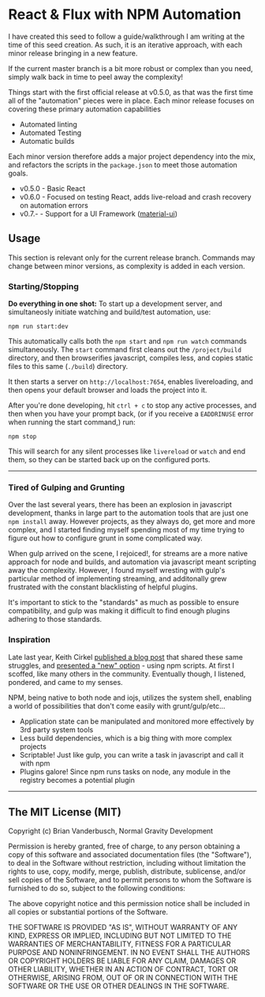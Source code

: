 # React & Flux with NPM Automation

I have created this seed to follow a guide/walkthrough I am writing at the time of this seed creation.
As such, it is an iterative approach, with each minor release bringing in a new feature. 

If the current master branch is a bit more robust or complex than you need, simply walk back in time
to peel away the complexity!

Things start with the first official release at v0.5.0, as that was the first time all of the 
"automation" pieces were in place. Each minor release focuses on covering these primary automation
capabilities

- Automated linting
- Automated Testing
- Automatic builds

Each minor version therefore adds a major project dependency into the mix, and refactors the scripts
in the `package.json` to meet those automation goals. 

- v0.5.0 - Basic React
- v0.6.0 - Focused on testing React, adds live-reload and crash recovery on automation errors
- v0.7.- - Support for a UI Framework ([material-ui]())

## Usage

This section is relevant only for the current release branch. Commands may change between minor
versions, as complexity is added in each version.

### Starting/Stopping

**Do everything in one shot:** To start up a development server, and simultaneosly initiate watching
and build/test automation, use:

    npm run start:dev

This automatically calls both the `npm start` and `npm run watch` commands simultaneously. The `start` command
first cleans out the `/project/build` directory, and then browserifies javascript, compiles less, and copies
static files to this same (`./build`) directory.

It then starts a server on `http://localhost:7654`, enables livereloading, and then opens your default
browser and loads the project into it.

After you're done developing, hit `ctrl + c` to stop any active processes, and then when you have your prompt
back, (or if you receive a `EADDRINUSE` error when running the start command,) run:

    npm stop

This will search for any silent processes like `livereload` or `watch` and end them, so they can be started
back up on the configured ports. 


*** 

### Tired of Gulping and Grunting

Over the last several years, there has been an explosion in javascript development, 
thanks in large part to the automation tools that are just one `npm install` away.
However projects, as they always do, get more and more complex, and I started
finding myself spending most of my time trying to figure out how to configure grunt
in some complicated way.

When gulp arrived on the scene, I rejoiced!, for streams
are a more native approach for node and builds, and automation via javascript meant scripting away the
complexity. However, I found myself wresting with gulp's particular method of implementing streaming,
and additonally grew frustrated with the constant blacklisting of helpful plugins.

It's important to stick to the "standards" as much as possible to ensure compatibility, and gulp
was making it difficult to find enough plugins adhering to those standards.

### Inspiration

Late last year, Keith Cirkel [published a blog post](Cirkel-why) that shared these same struggles, and [presented
a "new" option](Cirkel-how) - using npm scripts. At first I scoffed, like many others in the community.
Eventually though, I listened, pondered, and came to my senses. 

NPM, being native to both node and iojs, utilizes the system shell, enabling a world of possibilities
that don't come easily with grunt/gulp/etc...

- Application state can be manipulated and monitored more effectively by 3rd party system tools
- Less build dependencies, which is a big thing with more complex projects
- Scriptable! Just like gulp, you can write a task in javascript and call it with npm
- Plugins galore! Since npm runs tasks on node, any module in the registry becomes a potential plugin 

[//]: Links 
[material-ui]: http://material-ui.com
[Cirkel-why]: http://blog.keithcirkel.co.uk/why-we-should-stop-using-grunt/
[Cirkel-how]: http://blog.keithcirkel.co.uk/how-to-use-npm-as-a-build-tool/

*** 
## The MIT License (MIT)

Copyright (c) Brian Vanderbusch, Normal Gravity Development 

Permission is hereby granted, free of charge, to any person obtaining a copy
of this software and associated documentation files (the "Software"), to deal
in the Software without restriction, including without limitation the rights
to use, copy, modify, merge, publish, distribute, sublicense, and/or sell
copies of the Software, and to permit persons to whom the Software is
furnished to do so, subject to the following conditions:

The above copyright notice and this permission notice shall be included in
all copies or substantial portions of the Software.

THE SOFTWARE IS PROVIDED "AS IS", WITHOUT WARRANTY OF ANY KIND, EXPRESS OR
IMPLIED, INCLUDING BUT NOT LIMITED TO THE WARRANTIES OF MERCHANTABILITY,
FITNESS FOR A PARTICULAR PURPOSE AND NONINFRINGEMENT. IN NO EVENT SHALL THE
AUTHORS OR COPYRIGHT HOLDERS BE LIABLE FOR ANY CLAIM, DAMAGES OR OTHER
LIABILITY, WHETHER IN AN ACTION OF CONTRACT, TORT OR OTHERWISE, ARISING FROM,
OUT OF OR IN CONNECTION WITH THE SOFTWARE OR THE USE OR OTHER DEALINGS IN
THE SOFTWARE.
